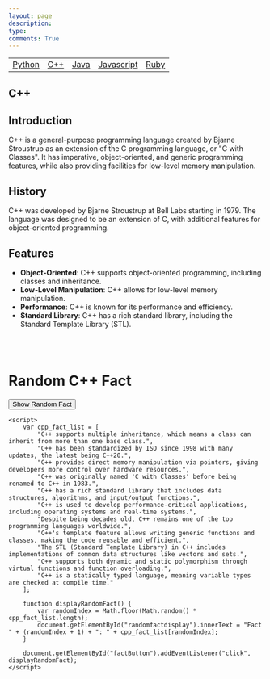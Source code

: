 ```yaml
---
layout: page
description: 
type: 
comments: True
---
```


<table>
<tbody>
    <td> 
    <a href="/grouprepo_2025/navigation/Python">Python</a>
     </td>
     <td> 
    <a href="/grouprepo_2025/navigation/C++">C++</a>
     </td>
     <td> 
    <a href="/grouprepo_2025/navigation/Java">Java</a>
     </td>
     <td> 
    <a href="/grouprepo_2025/navigation/Javascript">Javascript</a>
     </td>
      <td> 
    <a href="/grouprepo_2025/navigation/Ruby">Ruby</a>
     </td>
     </tbody>
</table>



## C++

## Introduction
C++ is a general-purpose programming language created by Bjarne Stroustrup as an extension of the C programming language, or "C with Classes". It has imperative, object-oriented, and generic programming features, while also providing facilities for low-level memory manipulation.

## History
C++ was developed by Bjarne Stroustrup at Bell Labs starting in 1979. The language was designed to be an extension of C, with additional features for object-oriented programming.

## Features
- **Object-Oriented**: C++ supports object-oriented programming, including classes and inheritance.
- **Low-Level Manipulation**: C++ allows for low-level memory manipulation.
- **Performance**: C++ is known for its performance and efficiency.
- **Standard Library**: C++ has a rich standard library, including the Standard Template Library (STL).


<br>
<br>

<html lang="en">
<head>
    <meta charset="UTF-8">
    <meta name="viewport" content="width=device-width, initial-scale=1.0">
    <title>C++ Facts</title>
</head>
<body>
    <h1>Random C++ Fact</h1>
    <button id="factButton">Show Random Fact</button>
    <p id="randomfactdisplay"></p>

    <script>
        var cpp_fact_list = [
            "C++ supports multiple inheritance, which means a class can inherit from more than one base class.",
            "C++ has been standardized by ISO since 1998 with many updates, the latest being C++20.",
            "C++ provides direct memory manipulation via pointers, giving developers more control over hardware resources.",
            "C++ was originally named 'C with Classes' before being renamed to C++ in 1983.",
            "C++ has a rich standard library that includes data structures, algorithms, and input/output functions.",
            "C++ is used to develop performance-critical applications, including operating systems and real-time systems.",
            "Despite being decades old, C++ remains one of the top programming languages worldwide.",
            "C++'s template feature allows writing generic functions and classes, making the code reusable and efficient.",
            "The STL (Standard Template Library) in C++ includes implementations of common data structures like vectors and sets.",
            "C++ supports both dynamic and static polymorphism through virtual functions and function overloading.",
            "C++ is a statically typed language, meaning variable types are checked at compile time."
        ];

        function displayRandomFact() {
            var randomIndex = Math.floor(Math.random() * cpp_fact_list.length);
            document.getElementById("randomfactdisplay").innerText = "Fact " + (randomIndex + 1) + ": " + cpp_fact_list[randomIndex];
        }

        document.getElementById("factButton").addEventListener("click", displayRandomFact);
    </script>
</body>
</html>